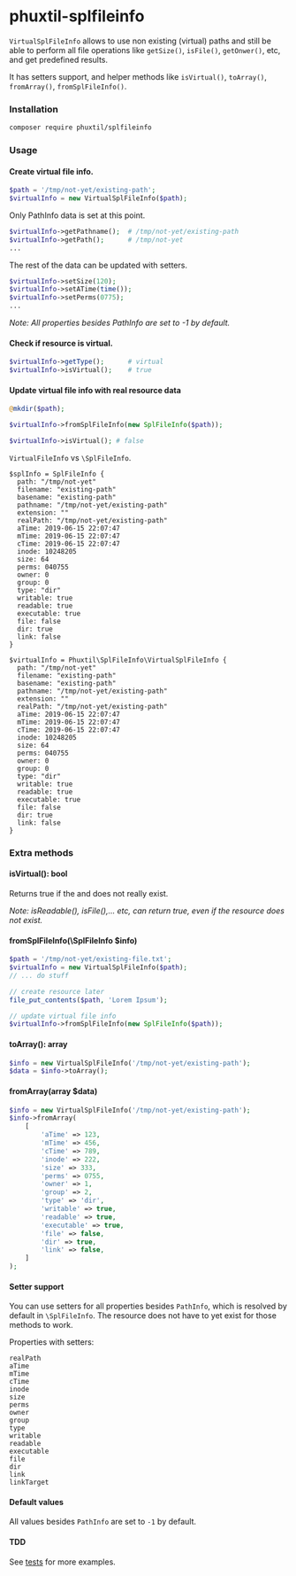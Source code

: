 # phuxtil-splfileinfo

`VirtualSplFileInfo` allows to use non existing (virtual) paths and still be able to perform 
all file operations like `getSize()`, `isFile()`, `getOnwer()`, etc, and get predefined results.
 
It has setters support, and helper methods like `isVirtual()`, `toArray()`,  `fromArray()`, `fromSplFileInfo()`.
 

### Installation

```bash
composer require phuxtil/splfileinfo 
```

### Usage

#### Create virtual file info.

```php
$path = '/tmp/not-yet/existing-path';
$virtualInfo = new VirtualSplFileInfo($path);
```


Only PathInfo data is set at this point.

```php
$virtualInfo->getPathname();  # /tmp/not-yet/existing-path
$virtualInfo->getPath();      # /tmp/not-yet
...
```
The rest of the data can be updated with setters.
```php
$virtualInfo->setSize(120);
$virtualInfo->setATime(time());
$virtualInfo->setPerms(0775);
...
```

_Note: All properties besides PathInfo are set to -1 by default._


#### Check if resource is virtual.

```php
$virtualInfo->getType();      # virtual
$virtualInfo->isVirtual();    # true
```


####  Update virtual file info with real resource data

```php 
@mkdir($path);

$virtualInfo->fromSplFileInfo(new SplFileInfo($path));

$virtualInfo->isVirtual(); # false
```

`VirtualFileInfo` vs `\SplFileInfo`.

```
$splInfo = SplFileInfo {
  path: "/tmp/not-yet"
  filename: "existing-path"
  basename: "existing-path"
  pathname: "/tmp/not-yet/existing-path"
  extension: ""
  realPath: "/tmp/not-yet/existing-path"
  aTime: 2019-06-15 22:07:47
  mTime: 2019-06-15 22:07:47
  cTime: 2019-06-15 22:07:47
  inode: 10248205
  size: 64
  perms: 040755
  owner: 0
  group: 0
  type: "dir"
  writable: true
  readable: true
  executable: true
  file: false
  dir: true
  link: false
}

$virtualInfo = Phuxtil\SplFileInfo\VirtualSplFileInfo {
  path: "/tmp/not-yet"
  filename: "existing-path"
  basename: "existing-path"
  pathname: "/tmp/not-yet/existing-path"
  extension: ""
  realPath: "/tmp/not-yet/existing-path"
  aTime: 2019-06-15 22:07:47
  mTime: 2019-06-15 22:07:47
  cTime: 2019-06-15 22:07:47
  inode: 10248205
  size: 64
  perms: 040755
  owner: 0
  group: 0
  type: "dir"
  writable: true
  readable: true
  executable: true
  file: false
  dir: true
  link: false
}
```

### Extra methods

#### isVirtual(): bool

Returns true if the and does not really exist. 

_Note: isReadable(), isFile(),... etc, can return true, even if the resource does not exist._


#### fromSplFileInfo(\SplFileInfo $info) 

``` php
$path = '/tmp/not-yet/existing-file.txt';
$virtualInfo = new VirtualSplFileInfo($path);
// ... do stuff

// create resource later
file_put_contents($path, 'Lorem Ipsum');

// update virtual file info 
$virtualInfo->fromSplFileInfo(new SplFileInfo($path));
```

#### toArray(): array 

``` php
$info = new VirtualSplFileInfo('/tmp/not-yet/existing-path');
$data = $info->toArray();
```

#### fromArray(array $data)

``` php
$info = new VirtualSplFileInfo('/tmp/not-yet/existing-path');
$info->fromArray(
    [
        'aTime' => 123,
        'mTime' => 456,
        'cTime' => 789,
        'inode' => 222,
        'size' => 333,
        'perms' => 0755,
        'owner' => 1,
        'group' => 2,
        'type' => 'dir',
        'writable' => true,
        'readable' => true,
        'executable' => true,
        'file' => false,
        'dir' => true,
        'link' => false,
    ]
);
```


#### Setter support
You can use setters for all properties besides `PathInfo`, which is resolved by default in `\SplFileInfo`.
The resource does not have to yet exist for those methods to work.

Properties with setters:

```
realPath
aTime
mTime
cTime
inode
size 
perms
owner
group
type 
writable
readable
executable
file
dir 
link
linkTarget
```



#### Default values
All values besides `PathInfo` are set to `-1` by default.


#### TDD

See [tests](https://github.com/oliwierptak/phuxtil-splfileinfo/blob/master/tests/Functional/SplFileInfo/SplFileInfoSimpleTest.php) for more examples.
